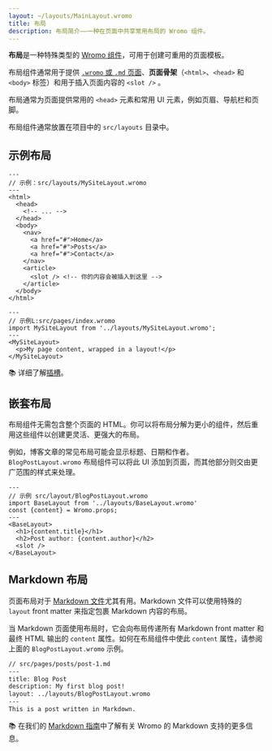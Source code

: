 ```yaml
---
layout: ~/layouts/MainLayout.wromo
title: 布局
description: 布局简介——一种在页面中共享常用布局的 Wromo 组件。
---
```


**布局**是一种特殊类型的 [Wromo 组件](/zh-cn/core-concepts/wromo-components/)，可用于创建可重用的页面模板。

布局组件通常用于提供 [`.wromo` 或 `.md` 页面](/zh-cn/core-concepts/wromo-pages/)、**页面骨架**（`<html>`、`<head>` 和 `<body>` 标签）和用于插入页面内容的 `<slot />` 。

布局通常为页面提供常用的 `<head>` 元素和常用 UI 元素，例如页眉、导航栏和页脚。

布局组件通常放置在项目中的 `src/layouts` 目录中。

## 示例布局

```wromo
---
// 示例：src/layouts/MySiteLayout.wromo
---
<html>
  <head>
    <!-- ... -->
  </head>
  <body>
    <nav>
      <a href="#">Home</a>
      <a href="#">Posts</a>
      <a href="#">Contact</a>
    </nav>
    <article>
      <slot /> <!-- 你的内容会被插入到这里 -->
    </article>
  </body>
</html>
```

```wromo
---
// 示例L:src/pages/index.wromo
import MySiteLayout from '../layouts/MySiteLayout.wromo';
---
<MySiteLayout>
  <p>My page content, wrapped in a layout!</p>
</MySiteLayout>
```

📚 详细了解[插槽](/zh-cn/core-concepts/wromo-components/#插槽)。

## 嵌套布局

布局组件无需包含整个页面的 HTML。你可以将布局分解为更小的组件，然后重用这些组件以创建更灵活、更强大的布局。

例如，博客文章的常见布局可能会显示标题、日期和作者。`BlogPostLayout.wromo` 布局组件可以将此 UI 添加到页面，而其他部分则交由更广范围的样式来处理。

```wromo
---
// 示例 src/layout/BlogPostLayout.wromo
import BaseLayout from '../layouts/BaseLayout.wromo'
const {content} = Wromo.props;
---
<BaseLayout>
  <h1>{content.title}</h1>
  <h2>Post author: {content.author}</h2>
  <slot />
</BaseLayout>
```

## Markdown 布局

页面布局对于 [Markdown 文件](/zh-cn/guides/markdown-content/#markdown-页面)尤其有用。Markdown 文件可以使用特殊的 `layout` front matter 来指定包裹 Markdown 内容的布局。

当 Markdown 页面使用布局时，它会向布局传递所有 Markdown front matter 和最终 HTML 输出的 `content` 属性。如何在布局组件中使此 `content` 属性，请参阅上面的 `BlogPostLayout.wromo` 示例。

```markdown
// src/pages/posts/post-1.md
---
title: Blog Post
description: My first blog post!
layout: ../layouts/BlogPostLayout.wromo
---
This is a post written in Markdown.
```

📚 在我们的 [Markdown 指南](/zh-cn/guides/markdown-content/)中了解有关 Wromo 的 Markdown 支持的更多信息。

